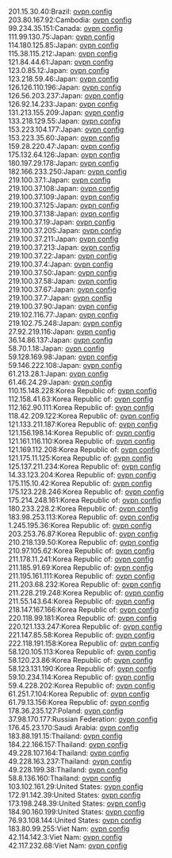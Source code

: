 201.15.30.40:Brazil: [ovpn config](vpn/201_15_30_40.ovpn)  
203.80.167.92:Cambodia: [ovpn config](vpn/203_80_167_92.ovpn)  
99.234.35.151:Canada: [ovpn config](vpn/99_234_35_151.ovpn)  
111.99.130.75:Japan: [ovpn config](vpn/111_99_130_75.ovpn)  
114.180.125.85:Japan: [ovpn config](vpn/114_180_125_85.ovpn)  
115.38.115.212:Japan: [ovpn config](vpn/115_38_115_212.ovpn)  
121.84.44.61:Japan: [ovpn config](vpn/121_84_44_61.ovpn)  
123.0.85.12:Japan: [ovpn config](vpn/123_0_85_12.ovpn)  
123.218.59.46:Japan: [ovpn config](vpn/123_218_59_46.ovpn)  
126.126.110.196:Japan: [ovpn config](vpn/126_126_110_196.ovpn)  
126.56.203.237:Japan: [ovpn config](vpn/126_56_203_237.ovpn)  
126.92.14.233:Japan: [ovpn config](vpn/126_92_14_233.ovpn)  
131.213.155.209:Japan: [ovpn config](vpn/131_213_155_209.ovpn)  
133.218.129.55:Japan: [ovpn config](vpn/133_218_129_55.ovpn)  
153.223.104.177:Japan: [ovpn config](vpn/153_223_104_177.ovpn)  
153.223.35.60:Japan: [ovpn config](vpn/153_223_35_60.ovpn)  
159.28.220.47:Japan: [ovpn config](vpn/159_28_220_47.ovpn)  
175.132.64.126:Japan: [ovpn config](vpn/175_132_64_126.ovpn)  
180.197.29.178:Japan: [ovpn config](vpn/180_197_29_178.ovpn)  
182.166.233.250:Japan: [ovpn config](vpn/182_166_233_250.ovpn)  
219.100.37.1:Japan: [ovpn config](vpn/219_100_37_1.ovpn)  
219.100.37.108:Japan: [ovpn config](vpn/219_100_37_108.ovpn)  
219.100.37.109:Japan: [ovpn config](vpn/219_100_37_109.ovpn)  
219.100.37.125:Japan: [ovpn config](vpn/219_100_37_125.ovpn)  
219.100.37.138:Japan: [ovpn config](vpn/219_100_37_138.ovpn)  
219.100.37.19:Japan: [ovpn config](vpn/219_100_37_19.ovpn)  
219.100.37.205:Japan: [ovpn config](vpn/219_100_37_205.ovpn)  
219.100.37.211:Japan: [ovpn config](vpn/219_100_37_211.ovpn)  
219.100.37.213:Japan: [ovpn config](vpn/219_100_37_213.ovpn)  
219.100.37.22:Japan: [ovpn config](vpn/219_100_37_22.ovpn)  
219.100.37.4:Japan: [ovpn config](vpn/219_100_37_4.ovpn)  
219.100.37.50:Japan: [ovpn config](vpn/219_100_37_50.ovpn)  
219.100.37.58:Japan: [ovpn config](vpn/219_100_37_58.ovpn)  
219.100.37.67:Japan: [ovpn config](vpn/219_100_37_67.ovpn)  
219.100.37.7:Japan: [ovpn config](vpn/219_100_37_7.ovpn)  
219.100.37.90:Japan: [ovpn config](vpn/219_100_37_90.ovpn)  
219.102.116.77:Japan: [ovpn config](vpn/219_102_116_77.ovpn)  
219.102.75.248:Japan: [ovpn config](vpn/219_102_75_248.ovpn)  
27.92.219.116:Japan: [ovpn config](vpn/27_92_219_116.ovpn)  
36.14.86.137:Japan: [ovpn config](vpn/36_14_86_137.ovpn)  
58.70.1.18:Japan: [ovpn config](vpn/58_70_1_18.ovpn)  
59.128.169.98:Japan: [ovpn config](vpn/59_128_169_98.ovpn)  
59.146.222.108:Japan: [ovpn config](vpn/59_146_222_108.ovpn)  
61.213.28.1:Japan: [ovpn config](vpn/61_213_28_1.ovpn)  
61.46.24.29:Japan: [ovpn config](vpn/61_46_24_29.ovpn)  
110.15.148.228:Korea Republic of: [ovpn config](vpn/110_15_148_228.ovpn)  
112.158.41.63:Korea Republic of: [ovpn config](vpn/112_158_41_63.ovpn)  
112.162.90.111:Korea Republic of: [ovpn config](vpn/112_162_90_111.ovpn)  
118.42.209.122:Korea Republic of: [ovpn config](vpn/118_42_209_122.ovpn)  
121.133.211.187:Korea Republic of: [ovpn config](vpn/121_133_211_187.ovpn)  
121.156.198.14:Korea Republic of: [ovpn config](vpn/121_156_198_14.ovpn)  
121.161.116.110:Korea Republic of: [ovpn config](vpn/121_161_116_110.ovpn)  
121.169.112.208:Korea Republic of: [ovpn config](vpn/121_169_112_208.ovpn)  
121.175.11.125:Korea Republic of: [ovpn config](vpn/121_175_11_125.ovpn)  
125.137.211.234:Korea Republic of: [ovpn config](vpn/125_137_211_234.ovpn)  
14.33.123.204:Korea Republic of: [ovpn config](vpn/14_33_123_204.ovpn)  
175.115.10.42:Korea Republic of: [ovpn config](vpn/175_115_10_42.ovpn)  
175.123.228.246:Korea Republic of: [ovpn config](vpn/175_123_228_246.ovpn)  
175.214.248.161:Korea Republic of: [ovpn config](vpn/175_214_248_161.ovpn)  
180.233.228.2:Korea Republic of: [ovpn config](vpn/180_233_228_2.ovpn)  
183.98.253.113:Korea Republic of: [ovpn config](vpn/183_98_253_113.ovpn)  
1.245.195.36:Korea Republic of: [ovpn config](vpn/1_245_195_36.ovpn)  
203.253.76.87:Korea Republic of: [ovpn config](vpn/203_253_76_87.ovpn)  
210.218.139.50:Korea Republic of: [ovpn config](vpn/210_218_139_50.ovpn)  
210.97.105.62:Korea Republic of: [ovpn config](vpn/210_97_105_62.ovpn)  
211.178.11.241:Korea Republic of: [ovpn config](vpn/211_178_11_241.ovpn)  
211.185.91.69:Korea Republic of: [ovpn config](vpn/211_185_91_69.ovpn)  
211.195.161.111:Korea Republic of: [ovpn config](vpn/211_195_161_111.ovpn)  
211.203.68.232:Korea Republic of: [ovpn config](vpn/211_203_68_232.ovpn)  
211.228.219.248:Korea Republic of: [ovpn config](vpn/211_228_219_248.ovpn)  
211.55.143.64:Korea Republic of: [ovpn config](vpn/211_55_143_64.ovpn)  
218.147.167.166:Korea Republic of: [ovpn config](vpn/218_147_167_166.ovpn)  
220.118.99.181:Korea Republic of: [ovpn config](vpn/220_118_99_181.ovpn)  
220.121.133.247:Korea Republic of: [ovpn config](vpn/220_121_133_247.ovpn)  
221.147.85.58:Korea Republic of: [ovpn config](vpn/221_147_85_58.ovpn)  
222.118.191.158:Korea Republic of: [ovpn config](vpn/222_118_191_158.ovpn)  
58.120.105.113:Korea Republic of: [ovpn config](vpn/58_120_105_113.ovpn)  
58.120.23.86:Korea Republic of: [ovpn config](vpn/58_120_23_86.ovpn)  
58.123.131.190:Korea Republic of: [ovpn config](vpn/58_123_131_190.ovpn)  
59.10.234.114:Korea Republic of: [ovpn config](vpn/59_10_234_114.ovpn)  
59.4.228.202:Korea Republic of: [ovpn config](vpn/59_4_228_202.ovpn)  
61.251.7.104:Korea Republic of: [ovpn config](vpn/61_251_7_104.ovpn)  
61.79.13.156:Korea Republic of: [ovpn config](vpn/61_79_13_156.ovpn)  
178.36.235.127:Poland: [ovpn config](vpn/178_36_235_127.ovpn)  
37.98.170.177:Russian Federation: [ovpn config](vpn/37_98_170_177.ovpn)  
176.45.23.170:Saudi Arabia: [ovpn config](vpn/176_45_23_170.ovpn)  
183.88.191.15:Thailand: [ovpn config](vpn/183_88_191_15.ovpn)  
184.22.166.157:Thailand: [ovpn config](vpn/184_22_166_157.ovpn)  
49.228.107.164:Thailand: [ovpn config](vpn/49_228_107_164.ovpn)  
49.228.163.237:Thailand: [ovpn config](vpn/49_228_163_237.ovpn)  
49.228.199.38:Thailand: [ovpn config](vpn/49_228_199_38.ovpn)  
58.8.136.160:Thailand: [ovpn config](vpn/58_8_136_160.ovpn)  
103.102.161.29:United States: [ovpn config](vpn/103_102_161_29.ovpn)  
172.91.142.39:United States: [ovpn config](vpn/172_91_142_39.ovpn)  
173.198.248.39:United States: [ovpn config](vpn/173_198_248_39.ovpn)  
184.90.160.199:United States: [ovpn config](vpn/184_90_160_199.ovpn)  
76.93.108.144:United States: [ovpn config](vpn/76_93_108_144.ovpn)  
183.80.99.255:Viet Nam: [ovpn config](vpn/183_80_99_255.ovpn)  
42.114.142.3:Viet Nam: [ovpn config](vpn/42_114_142_3.ovpn)  
42.117.232.68:Viet Nam: [ovpn config](vpn/42_117_232_68.ovpn)  
